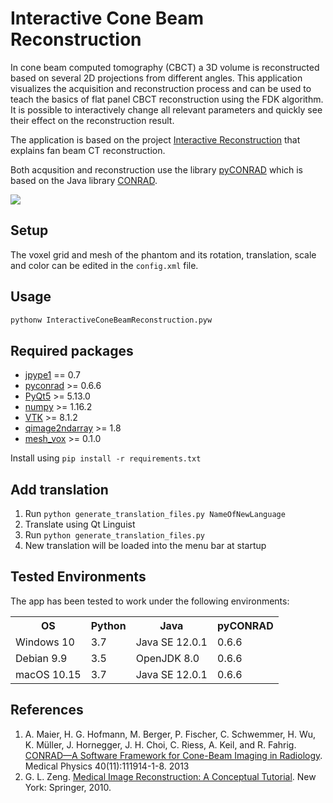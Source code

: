 # Interactive Cone Beam Reconstruction

In cone beam computed tomography (CBCT) a 3D volume is reconstructed based on several 2D projections from different angles.
This application visualizes the acquisition and reconstruction process and can be used to teach the basics of flat panel CBCT reconstruction using the FDK algorithm.
It is possible to interactively change all relevant parameters and quickly see their effect on the reconstruction result.

The application is based on the project 
[Interactive Reconstruction](https://github.com/alPreuhs/InteractiveReconstruction) 
that explains fan beam CT reconstruction.

Both acqusition and reconstruction use the library 
[pyCONRAD](https://git5.cs.fau.de/PyConrad/pyCONRAD)
which is based on the Java library 
[CONRAD](https://github.com/akmaier/CONRAD).

![](https://github.com/qi55wyqu/InteractiveConeBeamReconstruction/blob/master/gui.png "")

## Setup
The voxel grid and mesh of the phantom and its rotation, translation, scale and color can be edited in the 
```config.xml```
file.

## Usage
``` bash
pythonw InteractiveConeBeamReconstruction.pyw
```

## Required packages
* [jpype1](https://github.com/jpype-project/jpype) == 0.7
* [pyconrad](https://git5.cs.fau.de/PyConrad/pyCONRAD) >= 0.6.6
* [PyQt5](https://pypi.org/project/PyQt5/) >= 5.13.0
* [numpy](https://github.com/numpy/numpy) >= 1.16.2
* [VTK](https://pypi.org/project/vtk/) >= 8.1.2
* [qimage2ndarray](https://github.com/hmeine/qimage2ndarray) >= 1.8
* [mesh_vox](https://github.com/Septaris/mesh_vox.git) >= 0.1.0

Install using ````pip install -r requirements.txt````


## Add translation
1. Run ````python generate_translation_files.py NameOfNewLanguage````
2. Translate using Qt Linguist
3. Run ````python generate_translation_files.py````
4. New translation will be loaded into the menu bar at startup

## Tested Environments
The app has been tested to work under the following environments:

<table>
<tr>
    <th>OS</th>
    <th>Python</th>
    <th>Java</th>
    <th>pyCONRAD</th>
</tr>
<tr>
    <td>Windows 10</td> 
    <td>3.7</td> 
    <td>Java SE 12.0.1</td>
    <td>0.6.6</td>
</tr>
<tr>
    <td>Debian 9.9</td> 
    <td>3.5</td> 
    <td>OpenJDK 8.0</td>
    <td>0.6.6</td>
</tr>
<tr>
    <td>macOS 10.15</td> 
    <td>3.7</td> 
    <td>Java SE 12.0.1</td>
    <td>0.6.6</td>
</tr>
</table>

## References
1. A. Maier, H. G. Hofmann, M. Berger, P. Fischer, C. Schwemmer, H. Wu, K. Müller, J. Hornegger, J. H. Choi, C. Riess, A. Keil, and R. Fahrig. 
[CONRAD—A Software Framework for Cone-Beam Imaging in Radiology](https://www.researchgate.net/profile/Jang_Hwan_Choi/publication/259250711_CONRAD-A_software_framework_for_cone-beam_imaging_in_radiology/links/56a22edc08ae24f62705e08b.pdf). 
Medical Physics 40(11):111914-1-8. 2013
2. G. L. Zeng. 
[Medical Image Reconstruction: A Conceptual Tutorial](https://www.springer.com/de/book/9783642053689). 
New York: Springer, 2010.
